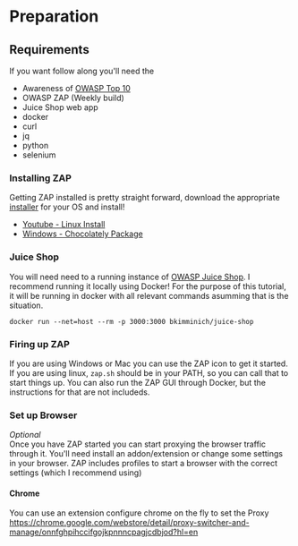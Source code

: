# Preparation

## Requirements
If you want follow along you'll need the 
- Awareness of [OWASP Top 10](https://www.owasp.org/index.php/OWASP_Top_Ten_Cheat_Sheet#OWASP_Top_Ten_Cheat_Sheet)
- OWASP ZAP (Weekly build)
- Juice Shop web app
- docker
- curl
- jq
- python
- selenium

### Installing ZAP
Getting ZAP installed is pretty straight forward, download the appropriate [installer](https://github.com/zaproxy/zaproxy/wiki/Downloads) for your OS and install!

- [Youtube - Linux Install ](https://www.youtube.com/watch?v=MpuFW_mkJ3M)
- [Windows - Chocolately Package](https://chocolatey.org/packages/zap)

### Juice Shop
You will need need to a running instance of [OWASP Juice Shop](https://github.com/bkimminich/juice-shop). I recommend running
it locally using Docker! For the purpose of this tutorial, it will be running in docker with all relevant commands asumming 
that is the situation.

`docker run --net=host --rm -p 3000:3000 bkimminich/juice-shop`

### Firing up ZAP
If you are using Windows or Mac you can use the ZAP icon to get it started. If you are using linux, `zap.sh` should be in your 
PATH, so you can call that to start things up. You can also run the ZAP GUI through Docker, but the instructions for that are not 
includeds.

### Set up Browser
*Optional*  
Once you have ZAP started you can start proxying the browser traffic through it. You'll need install an addon/extension
or change some settings in your browser. ZAP includes profiles to start a browser with the correct settings (which I recommend using)

#### Chrome
You can use an extension configure chrome on the fly to set the Proxy
https://chrome.google.com/webstore/detail/proxy-switcher-and-manage/onnfghpihccifgojkpnnncpagjcdbjod?hl=en